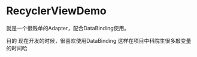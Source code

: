# RecyclerViewDemo
就是一个很贱单的Adapter，配合DataBinding使用。

目的
  现在开发的时候，很喜欢使用DataBinding
  这样在项目中科院生很多敲变量的时间哈
